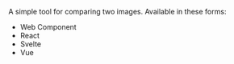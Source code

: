 A simple tool for comparing two images. Available in these forms:

- Web Component
- React
- Svelte
- Vue